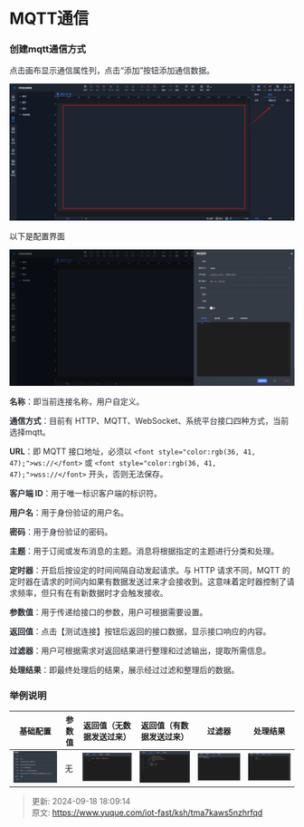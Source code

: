 # MQTT通信

### 创建mqtt通信方式
<font style="color:rgb(36, 41, 47);">点击画布显示通信属性列，点击“添加”按钮添加通信数据。</font>

![1724752780425-609d1d0a-7dee-4424-b246-f1868ed7ff76.png](./img/Y-vJKSQ81ZCTkftW/1724752780425-609d1d0a-7dee-4424-b246-f1868ed7ff76-862853.png)

以下是配置界面

![1724809401570-8d89a74d-611f-41c0-a4be-21113b3f1d09.png](./img/Y-vJKSQ81ZCTkftW/1724809401570-8d89a74d-611f-41c0-a4be-21113b3f1d09-388929.png)

**<font style="color:rgb(36, 41, 47);">名称</font>**<font style="color:rgb(36, 41, 47);">：即当前连接名称，用户自定义。</font>

**<font style="color:rgb(36, 41, 47);">通信方式</font>**<font style="color:rgb(36, 41, 47);">：目前有 HTTP、MQTT、WebSocket、系统平台接口四种方式，当前选择mqtt。</font>

**<font style="color:rgb(36, 41, 47);">URL</font>**<font style="color:rgb(36, 41, 47);">：即 MQTT 接口地址，必须以 </font>`<font style="color:rgb(36, 41, 47);">ws://</font>`<font style="color:rgb(36, 41, 47);"> 或 </font>`<font style="color:rgb(36, 41, 47);">wss://</font>`<font style="color:rgb(36, 41, 47);"> 开头，否则无法保存。</font>

**<font style="color:rgb(36, 41, 47);">客户端 ID</font>**<font style="color:rgb(36, 41, 47);">：用于唯一标识客户端的标识符。</font>

**<font style="color:rgb(36, 41, 47);">用户名</font>**<font style="color:rgb(36, 41, 47);">：用于身份验证的用户名。</font>

**<font style="color:rgb(36, 41, 47);">密码</font>**<font style="color:rgb(36, 41, 47);">：用于身份验证的密码。</font>

**<font style="color:rgb(36, 41, 47);">主题</font>**<font style="color:rgb(36, 41, 47);">：用于订阅或发布消息的主题。消息将根据指定的主题进行分类和处理。</font>

**<font style="color:rgb(36, 41, 47);">定时器</font>**<font style="color:rgb(36, 41, 47);">：开启后按设定的时间间隔自动发起请求。与 HTTP 请求不同，MQTT 的定时器在请求的时间内如果有数据发送过来才会接收到。这意味着定时器控制了请求频率，但只有在有新数据时才会触发接收。</font>

**<font style="color:rgb(36, 41, 47);">参数值</font>**<font style="color:rgb(36, 41, 47);">：用于传递给接口的参数，用户可根据需要设置。</font>

**<font style="color:rgb(36, 41, 47);">返回值</font>**<font style="color:rgb(36, 41, 47);">：点击【测试连接】按钮后返回的接口数据，显示接口响应的内容。</font>

**<font style="color:rgb(36, 41, 47);">过滤器</font>**<font style="color:rgb(36, 41, 47);">：用户可根据需求对返回结果进行整理和过滤输出，提取所需信息。</font>

**<font style="color:rgb(36, 41, 47);">处理结果</font>**<font style="color:rgb(36, 41, 47);">：即最终处理后的结果，展示经过过滤和整理后的数据。</font>

### 举例说明
| 基础配置 | 参数值 | 返回值（无数据发送过来） | 返回值（有数据发送过来） | 过滤器 | 处理结果 |
| --- | --- | --- | --- | --- | --- |
| ![1724810406091-9b101374-e6cb-4c13-928d-df44aa7876d6.png](./img/Y-vJKSQ81ZCTkftW/1724810406091-9b101374-e6cb-4c13-928d-df44aa7876d6-544608.png) | 无 | ![1724810431722-bedf0fbb-472a-489e-b38e-81ccd0baa951.png](./img/Y-vJKSQ81ZCTkftW/1724810431722-bedf0fbb-472a-489e-b38e-81ccd0baa951-306077.png) | ![1724811321927-92323088-bdc9-4732-a34d-d75d5af357af.png](./img/Y-vJKSQ81ZCTkftW/1724811321927-92323088-bdc9-4732-a34d-d75d5af357af-600723.png) | ![1724811525281-22344abb-f02f-4705-9c42-700b124cbb82.png](./img/Y-vJKSQ81ZCTkftW/1724811525281-22344abb-f02f-4705-9c42-700b124cbb82-887348.png) | ![1724811536659-15ac4970-1131-467b-ae79-4d9a667dd647.png](./img/Y-vJKSQ81ZCTkftW/1724811536659-15ac4970-1131-467b-ae79-4d9a667dd647-328929.png) |




> 更新: 2024-09-18 18:09:14  
> 原文: <https://www.yuque.com/iot-fast/ksh/tma7kaws5nzhrfqd>